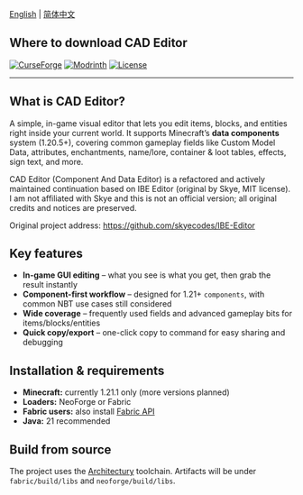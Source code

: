 [English](./README.md) | [简体中文](./README_CN.md)

## Where to download CAD Editor

[![CurseForge](https://cf.way2muchnoise.eu/1352735.svg?badge_style=for_the_badge)](https://legacy.curseforge.com/minecraft/mc-mods/cad-editor)
[![Modrinth](https://img.shields.io/modrinth/dt/cad-editor?label=Modrinth\&style=for-the-badge\&logo=modrinth)](https://modrinth.com/project/cad-editor)
[![License](https://img.shields.io/badge/License-MIT-blue.svg?style=for-the-badge)](https://mit-license.org/)

---

## What is CAD Editor?

A simple, in-game visual editor that lets you edit items, blocks, and entities right inside your current world.
It supports Minecraft’s **data components** system (1.20.5+), covering common gameplay fields like Custom Model Data, attributes, enchantments, name/lore, container & loot tables, effects, sign text, and more.

CAD Editor (Component And Data Editor) is a refactored and actively maintained continuation based on IBE Editor (original by Skye, MIT license). I am not affiliated with Skye and this is not an official version; all original credits and notices are preserved.

Original project address:
https://github.com/skyecodes/IBE-Editor

## Key features

* **In-game GUI editing** – what you see is what you get, then grab the result instantly
* **Component-first workflow** – designed for 1.21+ `components`, with common NBT use cases still considered
* **Wide coverage** – frequently used fields and advanced gameplay bits for items/blocks/entities
* **Quick copy/export** – one-click copy to command for easy sharing and debugging

## Installation & requirements

* **Minecraft:** currently 1.21.1 only (more versions planned)
* **Loaders:** NeoForge or Fabric
* **Fabric users:** also install [Fabric API](https://www.curseforge.com/minecraft/mc-mods/fabric-api)
* **Java:** 21 recommended

## Build from source

The project uses the [Architectury](https://github.com/architectury) toolchain.
Artifacts will be under `fabric/build/libs` and `neoforge/build/libs`.
